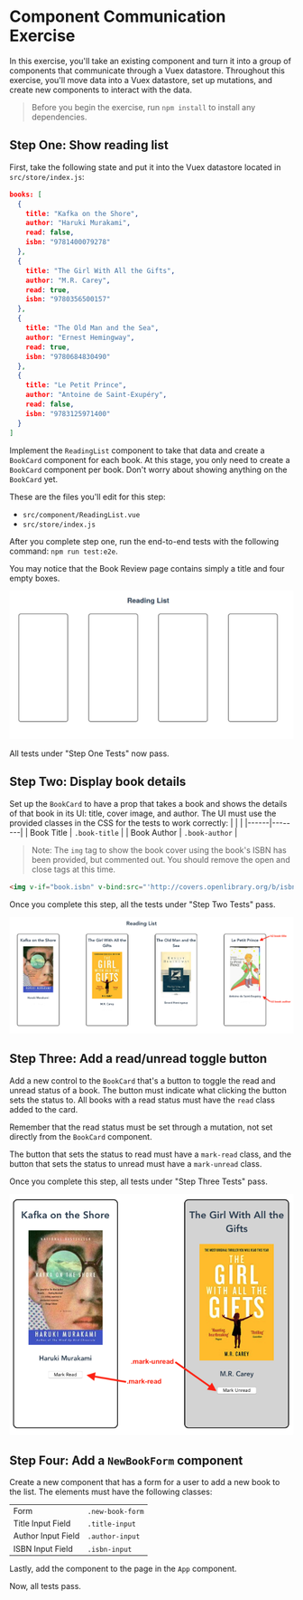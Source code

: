 # Component Communication Exercise

In this exercise, you'll take an existing component and turn it into a group of components that communicate through a Vuex datastore. Throughout this exercise, you'll move data into a Vuex datastore, set up mutations, and create new components to interact with the data.

> Before you begin the exercise, run `npm install` to install any dependencies.

## Step One: Show reading list

First, take the following state and put it into the Vuex datastore located in `src/store/index.js`:
 
``` JSON
books: [
  {
    title: "Kafka on the Shore",
    author: "Haruki Murakami",
    read: false,
    isbn: "9781400079278"
  },
  {
    title: "The Girl With All the Gifts",
    author: "M.R. Carey",
    read: true,
    isbn: "9780356500157"
  },
  {
    title: "The Old Man and the Sea",
    author: "Ernest Hemingway",
    read: true,
    isbn: "9780684830490"
  },
  {
    title: "Le Petit Prince",
    author: "Antoine de Saint-Exupéry",
    read: false,
    isbn: "9783125971400"
  }
]
```

Implement the `ReadingList` component to take that data and create a `BookCard` component for each book. At this stage, you only need to create a `BookCard` component per book. Don't worry about showing anything on the `BookCard` yet.

These are the files you'll edit for this step:

- `src/component/ReadingList.vue`
- `src/store/index.js`

After you complete step one, run the end-to-end tests with the following command: `npm run test:e2e`.

You may notice that the Book Review page contains simply a title and four empty boxes.

![Showing an empty div per book](etc/divs-shown.png)

All tests under "Step One Tests" now pass.

## Step Two: Display book details

Set up the `BookCard` to have a prop that takes a book and shows the details of that book in its UI: title, cover image, and author. The UI must use the provided classes in the CSS for the tests to work correctly:
|  | |
|------|--------|
| Book Title | `.book-title` |
| Book Author | `.book-author` |

> Note: The `img` tag to show the book cover using the book's ISBN has been provided, but commented out. You should remove the open and close tags at this time.

```html
<img v-if="book.isbn" v-bind:src="'http://covers.openlibrary.org/b/isbn/' + book.isbn + '-M.jpg'" />
```

Once you complete this step, all the tests under "Step Two Tests" pass.

![Book Card is filled out](etc/book-card-complete.png)

## Step Three: Add a read/unread toggle button

Add a new control to the `BookCard` that's a button to toggle the read and unread status of a book. The button must indicate what clicking the button sets the status to. All books with a read status must have the `read` class added to the card.

Remember that the read status must be set through a mutation, not set directly from the `BookCard` component.

The button that sets the status to read must have a `mark-read` class, and the button that sets the status to unread must have a `mark-unread` class.

Once you complete this step, all tests under "Step Three Tests" pass.

![Mark read and unread buttons](etc/mark-buttons.png)

## Step Four: Add a `NewBookForm` component

Create a new component that has a form for a user to add a new book to the list. The elements must have the following classes:

|  | |
|------|--------|
| Form | `.new-book-form` |
| Title Input Field | `.title-input` |
| Author Input Field | `.author-input` |
| ISBN Input Field | `.isbn-input` |


Lastly, add the component to the page in the `App` component.

Now, all tests pass.
